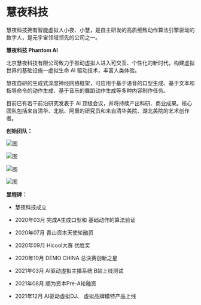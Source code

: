 # 慧夜科技


慧夜科技拥有智能虚拟人小夜、小慧，是自主研发的高质细致动作算法引擎驱动的数字人，是元宇宙领域领先的公司之一。

**慧夜科技 Phantom AI**

北京慧夜科技有限公司致力于推动虚拟人进入可交互、个性化的新时代，构建虚拟世界的基础设施—虚拟生命 AI 驱动技术，丰富人类体验。

慧夜自研的生成式深度神经网络框架，可应用于基于语音的口型生成、基于文本和指导命令的动作生成、基于音乐的舞蹈动作生成等多种内容制作任务。

目前已有若干前沿研究发表于 AI 顶级会议，并将持续产出科研、商业成果。核心团队包括来自清华、北航、阿里的研究员和来自清华美院、湖北美院的艺术创作者。

**创始团队：**

![图](https://www.huiye.tech/img/team1.1c97b5a7.png)

![图](https://www.huiye.tech/img/team2.4ed9af52.png)

![图](https://www.huiye.tech/img/team3.796ce1a8.png)

![图](https://www.huiye.tech/img/team4.08d416b5.png)

**里程碑：**

- 慧夜科技成立  

- 2020年03月
  完成A生成口型和
  基础动作的算法验证

- 2020年07月
  青山资本天使轮融资

- 2020年09月
  Hicool大赛
  优胜奖

- 2020年10月
  DEMO CHINA
  总決赛创新之星

- 2021年03月
  AI驱动虛拟主播系统
  B站上线测试

- 2021年08月
  顺为资本Pre-A轮融资

- 2021年12月
  AI驱动虛拟DJ、
  虛拟品牌模特产品上线


